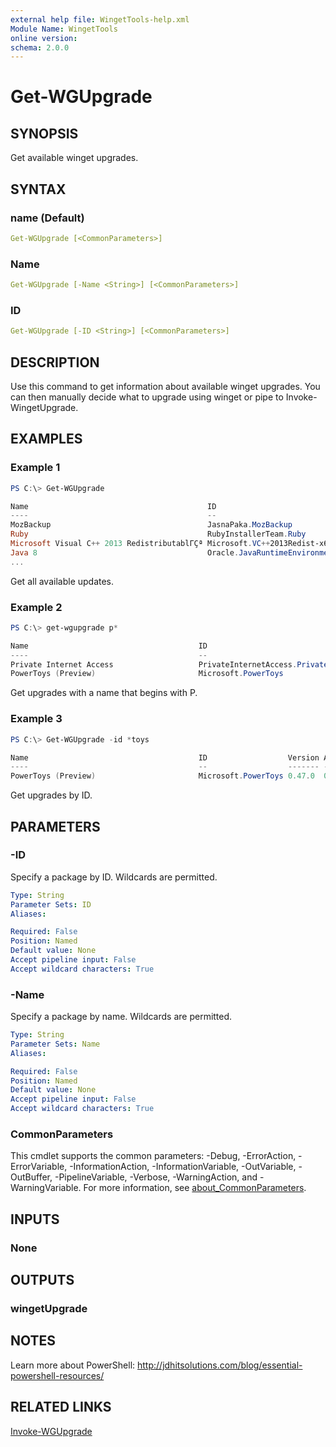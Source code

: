 ```yaml
---
external help file: WingetTools-help.xml
Module Name: WingetTools
online version:
schema: 2.0.0
---
```


# Get-WGUpgrade

## SYNOPSIS

Get available winget upgrades.

## SYNTAX

### name (Default)

```yaml
Get-WGUpgrade [<CommonParameters>]
```

### Name

```yaml
Get-WGUpgrade [-Name <String>] [<CommonParameters>]
```

### ID

```yaml
Get-WGUpgrade [-ID <String>] [<CommonParameters>]
```

## DESCRIPTION

Use this command to get information about available winget upgrades. You can then manually decide what to upgrade using winget or pipe to Invoke-WingetUpgrade.

## EXAMPLES

### Example 1

```powershell
PS C:\> Get-WGUpgrade

Name                                        ID                                           Version       Available
----                                        --                                           -------       ---------
MozBackup                                   JasnaPaka.MozBackup                          Unknown       1.5.1
Ruby                                        RubyInstallerTeam.Ruby                       3.0.1-1       3.1.0-1
Microsoft Visual C++ 2013 RedistributablΓÇª Microsoft.VC++2013Redist-x64                 12.0.30501.0  12.0.40664.0
Java 8                                      Oracle.JavaRuntimeEnvironment                8.0.3010.9    8.0.3110.11
...
```

Get all available updates.

### Example 2

```powershell
PS C:\> get-wgupgrade p*

Name                                      ID
----                                      --
Private Internet Access                   PrivateInternetAccess.PrivateInternet…
PowerToys (Preview)                       Microsoft.PowerToys
```

Get upgrades with a name that begins with P.

### Example 3

```powershell
PS C:\> Get-WGUpgrade -id *toys

Name                                      ID                  Version Available
----                                      --                  ------- ---------
PowerToys (Preview)                       Microsoft.PowerToys 0.47.0  0.51.1
```

Get upgrades by ID.

## PARAMETERS

### -ID

Specify a package by ID. Wildcards are permitted.

```yaml
Type: String
Parameter Sets: ID
Aliases:

Required: False
Position: Named
Default value: None
Accept pipeline input: False
Accept wildcard characters: True
```

### -Name

Specify a package by name. Wildcards are permitted.

```yaml
Type: String
Parameter Sets: Name
Aliases:

Required: False
Position: Named
Default value: None
Accept pipeline input: False
Accept wildcard characters: True
```

### CommonParameters

This cmdlet supports the common parameters: -Debug, -ErrorAction, -ErrorVariable, -InformationAction, -InformationVariable, -OutVariable, -OutBuffer, -PipelineVariable, -Verbose, -WarningAction, and -WarningVariable. For more information, see [about_CommonParameters](http://go.microsoft.com/fwlink/?LinkID=113216).

## INPUTS

### None

## OUTPUTS

### wingetUpgrade

## NOTES

Learn more about PowerShell: http://jdhitsolutions.com/blog/essential-powershell-resources/

## RELATED LINKS

[Invoke-WGUpgrade](Invoke-WGUpgrade.md)
